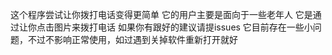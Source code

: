 这个程序尝试让你拨打电话变得更简单
它的用户主要是面向于一些老年人
它是通过让你点击图片来拨打电话
如果你有跟好的建议请提issues
它目前存在一些小问题，不过不影响正常使用，如过遇到关掉软件重新打开就好
